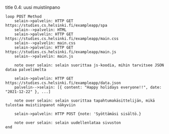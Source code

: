 title 0.4: uusi muistiinpano

    loop POST Method
        selain->palvelin: HTTP GET https://studies.cs.helsinki.fi/exampleapp/spa
        selain-->palvelin: HTML
        selain->palvelin: HTTP GET https://studies.cs.helsinki.fi/exampleapp/main.css
        selain-->palvelin: main.css
        selain->palvelin: HTTP GET https://studies.cs.helsinki.fi/exampleapp/main.js
        selain-->palvelin: main.js

        note over selain: selain suorittaa js-koodia, mihin tarvitsee JSON dataa palvelimelta

        selain->palvelin: HTTP GET https://studies.cs.helsinki.fi/exampleapp/data.json
        palvelin-->selain: [{ content: "Happy holidays everyone!!", date: "2021-12-22" }, ...]

        note over selain: selain suorittaa tapahtumakäsittelijän, mikä tulostaa muistiinpanot näkyviin

        selain->palvelin: HTTP POST {note: 'Syöttämäsi sisältö.}

        note over selain: selain uudellenlataa sivuston
    end